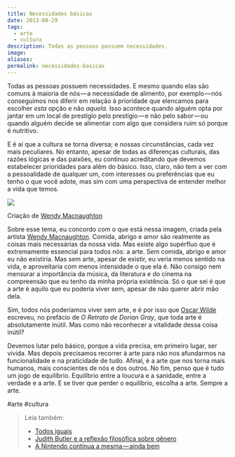 ```yaml
---
title: Necessidades básicas
date: 2013-08-29
tags:
  - arte
  - cultura
description: Todas as pessoas possuem necessidades.
image: 
aliases:
permalink: necessidades-basicas
---
```

Todas as pessoas possuem necessidades. E mesmo quando elas são comuns à maioria de nós — a necessidade de alimento, por exemplo — nós conseguimos nos diferir em relação à prioridade que elencamos para escolher _esta_ opção e não _aquela_. Isso acontece quando alguém opta por jantar em um local de prestígio pelo prestígio — e não pelo sabor — ou quando alguém decide se alimentar com algo que considera ruim só porque é nutritivo.

E é aí que a cultura se torna diversa; e nossas circunstâncias, cada vez mais peculiares. No entanto, apesar de todas as diferenças culturais, das razões lógicas e das paixões, eu continuo acreditando que devemos estabelecer prioridades para além do básico. Isso, claro, não tem a ver com a pessoalidade de qualquer um, com interesses ou preferências que eu tenho o que você adote, mas sim com uma perspectiva de entender melhor a vida que temos.

<img src="/assets/img/necessidades-básicas-medium.jpeg">

Criação de [Wendy Macnaughton](http://wendymacnaughton.com)

Sobre esse tema, eu concordo com o que está nessa imagem, criada pela artista [Wendy Macnaughton](http://wendymacnaughton.com). Comida, abrigo e amor são realmente as coisas mais necessárias da nossa vida. Mas existe algo supérfluo que é extremamente essencial para todos nós: a arte. Sem comida, abrigo e amor eu não existiria. Mas sem arte, apesar de existir, eu veria menos sentido na vida, e aproveitaria com menos intensidade o que ela é. Não consigo nem mensurar a importância da música, da literatura e do cinema na compreensão que eu tenho da minha própria existência. Só o que sei é que a arte é aquilo que eu poderia viver sem, apesar de não querer abrir mão dela.

Sim, todos nós poderíamos viver sem arte, e é por isso que [Oscar Wilde](https://pt.wikipedia.org/wiki/Oscar_Wilde) escreveu, no prefácio de _O Retrato de Dorian Gray_, que toda arte é absolutamente inútil. Mas como não reconhecer a vitalidade dessa coisa inútil?

Devemos lutar pelo básico, porque a vida precisa, em primeiro lugar, ser vivida. Mas depois precisamos recorrer à arte para não nos afundarmos na funcionalidade e na praticidade de tudo. Afinal, é a arte que nos torna mais humanos, mais conscientes de nós e dos outros. No fim, penso que é tudo um jogo de equilíbrio. Equilíbrio entre a loucura e a sanidade, entre a verdade e a arte. E se tiver que perder o equilíbrio, escolha a arte. Sempre a arte.


#arte #cultura

> Leia também:
> - <a href="/todos-iguais">Todos iguais</a>
> - <a href="/judith-butler-e-a-reflexao-filosofica-sobre-genero">Judith Butler e a reflexão filosófica sobre gênero</a>
> - <a href="/a-nintendo-continua-a-mesma-ainda-bem">A Nintendo continua a mesma — ainda bem</a>
